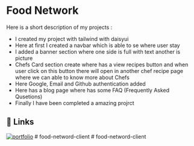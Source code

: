 # Food Network
  Here is a short description of my projects :

* I created my project with tailwind with daisyui
* Here at first I created a navbar which is able to se where user stay
* I added a banner section where one side is full with text another is picture
* Chefs Card section create where has a view recipes button and when user click on this button there will open in another chef recipe page where we can able to know more about Chefs
* Here Google, Email and Github authentication added
* Here has a blog page where has some FAQ (Frequently Asked Qusetions)
* Finally I have been completed a amazing projrct

## 🔗 Links
[![portfolio](https://img.shields.io/badge/my_portfolio-000?style=for-the-badge&logo=ko-fi&logoColor=white)](https://food-network-b95a0.web.app/)
#   f o o d - n e t w o r d - c l i e n t  
 #   f o o d - n e t w o r d - c l i e n t  
 